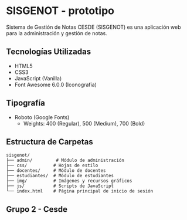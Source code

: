 # SISGENOT - prototipo

Sistema de Gestión de Notas CESDE (SISGENOT) es una aplicación web para la administración y gestión de notas.

## Tecnologías Utilizadas

- HTML5
- CSS3
- JavaScript (Vanilla)
- Font Awesome 6.0.0 (Iconografía)

## Tipografía

- Roboto (Google Fonts)
  - Weights: 400 (Regular), 500 (Medium), 700 (Bold)

## Estructura de Carpetas

```
sisgenot/
├── admin/         # Módulo de administración
├── css/          # Hojas de estilo
├── docentes/     # Módulo de docentes
├── estudiantes/  # Módulo de estudiantes
├── img/          # Imágenes y recursos gráficos
├── js/           # Scripts de JavaScript
└── index.html    # Página principal de inicio de sesión
```

## Grupo 2 - Cesde

